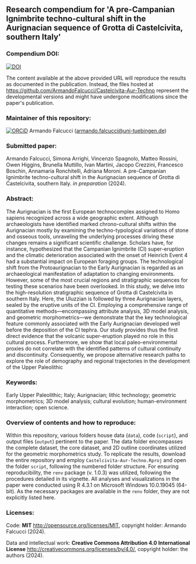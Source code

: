 
## Research compendium for 'A pre-Campanian Ignimbrite techno-cultural shift in the Aurignacian sequence of Grotta di Castelcivita, southern Italy' 

### Compendium DOI:

[![DOI](https://zenodo.org/badge/DOI/10.5281/zenodo.10639552.svg)](https://doi.org/10.5281/zenodo.10639553)

The content available at the above provided URL will reproduce the results as documented in the publication. Instead, the files hosted at <https://github.com/ArmandoFalcucci/Castelcivita-Aur-Techno> represent the developmental versions and might have undergone modifications since the paper's publication.

### Maintainer of this repository:

[![ORCiD](https://img.shields.io/badge/ORCiD-0000--0002--3255--1005-green.svg)](https://orcid.org/0000-0002-3255-1005) Armando Falcucci (<armando.falcucci@uni-tuebingen.de>) 

### Submitted paper:

Armando Falcucci, Simona Arrighi, Vincenzo Spagnolo, Matteo Rossini, Owen Higgins, Brunella Muttillo, Ivan Martini, Jacopo Crezzini, Francesco Boschin, Annamaria Ronchitelli, Adriana Moroni. A pre-Campanian Ignimbrite techno-cultural shift in the Aurignacian sequence of Grotta di Castelcivita, southern Italy. _in preparation_ (2024).

### Abstract:

The Aurignacian is the first European technocomplex assigned to Homo sapiens recognized across a wide geographic extent. Although archaeologists have identified marked chrono-cultural shifts within the Aurignacian mostly by examining the techno-typological variations of stone and osseous tools, unraveling the underlying processes driving these changes remains a significant scientific challenge. Scholars have, for instance, hypothesized that the Campanian Ignimbrite (CI) super-eruption and the climatic deterioration associated with the onset of Heinrich Event 4 had a substantial impact on European foraging groups. The technological shift from the Protoaurignacian to the Early Aurignacian is regarded as an archaeological manifestation of adaptation to changing environments. However, some of the most crucial regions and stratigraphic sequences for testing these scenarios have been overlooked. In this study, we delve into the high-resolution stratigraphic sequence of Grotta di Castelcivita in southern Italy. Here, the Uluzzian is followed by three Aurignacian layers, sealed by the eruptive units of the CI. Employing a comprehensive range of quantitative methods—encompassing attribute analysis, 3D model analysis, and geometric morphometrics—we demonstrate that the key technological feature commonly associated with the Early Aurignacian developed well before the deposition of the CI tephra. Our study provides thus the first direct evidence that the volcanic super-eruption played no role in this cultural process. Furthermore, we show that local paleo-environmental proxies do not correlate with the identified patterns of cultural continuity and discontinuity. Consequently, we propose alternative research paths to explore the role of demography and regional trajectories in the development of the Upper Paleolithic

### Keywords:

Early Upper Paleolithic; Italy; Aurignacian; lithic technology; geometric morphometrics; 3D model analysis; cultural evolution; human-environment interaction; open science.

### Overview of contents and how to reproduce:

Within this repository, various folders house data (`data`), code (`script`), and output files (`output`) pertinent to the paper. The data folder encompasses the complete dataset, the core dataset, and 2D outline coordinates utilized for the geometric morphometrics study. To replicate the results, download the entire repository and employ `Castelcivita-Aur-Techno.Rproj` and open the folder `script`, following the numbered folder structure. For ensuring reproducibility, the `renv` package (v. 1.0.3) was utilized, following the procedures detailed in its vignette. All analyses and visualizations in the paper were conducted using R 4.3.1 on Microsoft Windows 10.0.19045 (64-bit). As the necessary packages are available in the `renv` folder, they are not explicitly listed here.

### Licenses:

Code: __MIT__ <http://opensource.org/licenses/MIT>, copyright holder: Armando Falcucci (2024).

Data and intellectual work: __Creative Commons Attribution 4.0 International License__ <http://creativecommons.org/licenses/by/4.0/>, copyright holder: the authors (2024).
